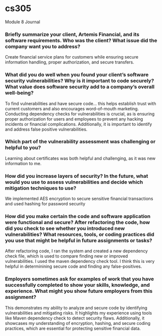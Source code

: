 # cs305
Module 8 Journal

### Briefly summarize your client, Artemis Financial, and its software requirements. Who was the client? What issue did the company want you to address?

Create financial service plans for customers while ensuring secure information handling, proper authorization, and secure transfers.

### What did you do well when you found your client’s software security vulnerabilities? Why is it important to code securely? What value does software security add to a company’s overall well-being?

To find vulnerabilities and have secure code... this helps establish trust with current customers and also encourages word-of-mouth marketing. Conducting dependency checks for vulnerabilities is crucial, as is ensuring proper authorization for users and employees to prevent any hacking incidents or financial complications. Additionally, it is important to identify and address false positive vulnerabilities.

### Which part of the vulnerability assessment was challenging or helpful to you?
Learning about certificates was both helpful and challenging, as it was new information to me.

### How did you increase layers of security? In the future, what would you use to assess vulnerabilities and decide which mitigation techniques to use?
We implemented AES encryption to secure sensitive financial transactions and used hashing for password security

### How did you make certain the code and software application were functional and secure? After refactoring the code, how did you check to see whether you introduced new vulnerabilities? What resources, tools, or coding practices did you use that might be helpful in future assignments or tasks?
After refactoring code, I ran the system and created a new dependency check file, which is used to compare finding new or improved vulnerabilities. I used the maven dependency check tool. I think this is very helpful in determinining secure code and finding any false-positives.

### Employers sometimes ask for examples of work that you have successfully completed to show your skills, knowledge, and experience. What might you show future employers from this assignment?
This demonstrates my ability to analyze and secure code by identifying vulnerabilities and mitigating risks. It highlights my experience using tools like Maven dependency check to detect security flaws. Additionally, it showcases my understanding of encryption, hashing, and secure coding practices, which are essential for protecting sensitive financial data.
